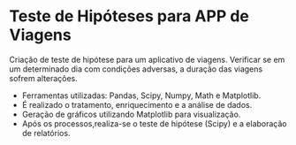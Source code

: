 # Teste de Hipóteses para APP de Viagens

Criação de teste de hipótese para um aplicativo de viagens. Verificar se em um determinado dia com condições
adversas, a duração das viagens sofrem alterações.

* Ferramentas utilizadas: Pandas, Scipy, Numpy, Math e Matplotlib.
* É realizado o tratamento, enriquecimento e a análise de dados.
* Geração de gráficos utilizando Matplotlib para visualização.
* Após os processos,realiza-se o teste de hipótese (Scipy) e a elaboração de relatórios.
